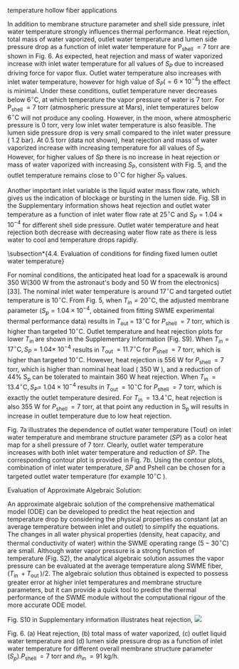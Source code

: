 temperature hollow fiber applications

In addition to membrane structure parameter and shell side pressure, inlet water temperature strongly influences thermal performance. Heat rejection, total mass of water vaporized, outlet water temperature and lumen side pressure drop as a function of inlet water temperature for $\mathrm{P}_{\text {shell }}=7$ torr are shown in Fig. 6. As expected, heat rejection and mass of water vaporized increase with inlet water temperature for all values of $S_{P}$ due to increased driving force for vapor flux. Outlet water temperature also increases with inlet water temperature, however for high value of $S_{P}\left(=6 \times 10^{-4}\right)$ the effect is minimal. Under these conditions, outlet temperature never decreases below $6{ }^{\circ} \mathrm{C}$, at which temperature the vapor pressure of water is 7 torr. For $\mathrm{P}_{\text {shell }}=7$ torr (atmospheric pressure at Mars), inlet temperatures below $6{ }^{\circ} \mathrm{C}$ will not produce any cooling. However, in the moon, where atmospheric pressure is 0 torr, very low inlet water temperature is also feasible. The lumen side pressure drop is very small compared to the inlet water pressure ( 1.2 bar). At 0.5 torr (data not shown), heat rejection and mass of water vaporized increase with increasing temperature for all values of $S_{P}$. However, for higher values of $S p$ there is no increase in heat rejection or mass of water vaporized with increasing $S_{\mathrm{P}}$, consistent with Fig. 5, and the outlet temperature remains close to $0{ }^{\circ} \mathrm{C}$ for higher $S_{\mathrm{P}}$ values.

Another important inlet variable is the liquid water mass flow rate, which gives us the indication of blockage or bursting in the lumen side. Fig. S8 in the Supplementary information shows heat rejection and outlet water temperature as a function of inlet water flow rate at $25{ }^{\circ} \mathrm{C}$ and $S_{P}=1.04 \times 10^{-4}$ for different shell side pressure. Outlet water temperature and heat rejection both decrease with decreasing water flow rate as there is less water to cool and temperature drops rapidly.

\subsection*{4.4. Evaluation of conditions for finding fixed lumen outlet water temperature}

For nominal conditions, the anticipated heat load for a spacewalk is around $350 \mathrm{~W}(300 \mathrm{~W}$ from the astronaut's body and $50 \mathrm{~W}$ from the electronics) [33]. The nominal inlet water temperature is around $17{ }^{\circ} \mathrm{C}$ and targeted outlet temperature is $10^{\circ} \mathrm{C}$. From Fig. 5, when $T_{i n}=20^{\circ} \mathrm{C}$, the adjusted membrane parameter $\left(S_{p}=1.04 \times 10^{-4}\right.$, obtained from fitting SWME experimental thermal performance data) results in $T_{\text {out }}=$ $13{ }^{\circ} \mathrm{C}$ for $P_{\text {shell }}=7$ torr, which is higher than targeted $10^{\circ} \mathrm{C}$. Outlet temperature and heat rejection plots for lower $T_{\text {in }}$ are shown in the Supplementary Information (Fig. S9). When $T_{i n}=17{ }^{\circ} \mathrm{C}, S_{P}=1.04 \times$ $10^{-4}$ results in $T_{\text {out }}=11.7^{\circ} \mathrm{C}$ for $P_{\text {shell }}=7$ torr, which is higher than targeted $10^{\circ} \mathrm{C}$. However, heat rejection is $556 \mathrm{~W}$ for $P_{\text {shell }}=7$ torr, which is higher than nominal heat load ( $350 \mathrm{~W}$ ), and a reduction of $44 \% \mathrm{~S}_{\mathrm{p}}$ can be tolerated to maintain $360 \mathrm{~W}$ heat rejection. When $T_{\text {in }}=13.4^{\circ} \mathrm{C}, S_{P}=$ $1.04 \times 10^{-4}$ results in $T_{\text {out }}=10^{\circ} \mathrm{C}$ for $P_{\text {shell }}=7$ torr, which is exactly the outlet temperature desired. For $T_{\text {in }}=13.4^{\circ} \mathrm{C}$, heat rejection is also 355 $\mathrm{W}$ for $P_{\text {shell }}=7$ torr, at that point any reduction in $\mathrm{S}_{\mathrm{p}}$ will results in increase in outlet temperature due to low heat rejection.

Fig. 7a illustrates the dependence of outlet water temperature (Tout) on inlet water temperature and membrane structure parameter $(S P)$ as a color heat map for a shell pressure of 7 torr. Clearly, outlet water temperature increases with both inlet water temperature and reduction of $S P$. The corresponding contour plot is provided in Fig. 7b. Using the contour plots, combination of inlet water temperature, $S P$ and Pshell can be chosen for a targeted outlet water temperature (for example $10{ }^{\circ} \mathrm{C}$ ).

Evaluation of Approximate Algebraic Solution:

An approximate algebraic solution of the comprehensive mathematical model (ODE) can be developed to predict the heat rejection and temperature drop by considering the physical properties as constant (at an average temperature between inlet and outlet) to simplify the equations. The changes in all water physical properties (density, heat capacity, and thermal conductivity of water) within the SWME operating range $\left(5-30{ }^{\circ} \mathrm{C}\right)$ are small. Although water vapor pressure is a strong function of temperature (Fig. S2), the analytical algebraic solution assumes the vapor pressure can be evaluated at the average temperature along SWME fiber, $\left(T_{\text {in }}+T_{\text {out }}\right) / 2$. The algebraic solution thus obtained is expected to possess greater error at higher inlet temperatures and membrane structure parameters, but it can provide a quick tool to predict the thermal performance of the SWME module without the computational rigour of the more accurate ODE model.

Fig. S10 in Supplementary information illustrates heat rejection,
![](https://cdn.mathpix.com/cropped/2024_05_27_c061068c1f17a008a9a1g-1.jpg?height=968&width=1220&top_left_y=1534&top_left_x=420)

Fig. 6. (a) Heat rejection, (b) total mass of water vaporized, (c) outlet liquid water temperature and (d) lumen side pressure drop as a function of inlet water temperature for different overall membrane structure parameter $\left(S_{p}\right) . P_{\text {shell }}=7$ torr and $\dot{m}_{\text {in }}=91 \mathrm{~kg} / \mathrm{h}$.